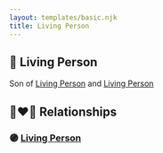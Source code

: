 ```yaml
---
layout: templates/basic.njk
title: Living Person
---
```

## 🔵 Living Person

Son of [Living Person](/people/2/21284059) and [Living Person](/people/7/72063628)

## 👩‍❤️‍👨 Relationships

### 🟣 [Living Person](/people/8/85580244)
